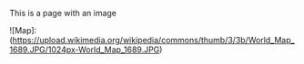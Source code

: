 This is a page with an image


![Map]: (https://upload.wikimedia.org/wikipedia/commons/thumb/3/3b/World_Map_1689.JPG/1024px-World_Map_1689.JPG)
